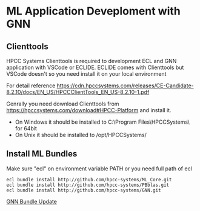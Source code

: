 # ML Application Deveploment with GNN

## Clienttools
HPCC Systems Clienttools is required to development ECL and GNN application with VSCode or ECLIDE.
ECLIDE comes with Clienttools but VSCode doesn't so you need install it on your local environment

For detail reference https://cdn.hpccsystems.com/releases/CE-Candidate-8.2.10/docs/EN_US/HPCCClientTools_EN_US-8.2.10-1.pdf

Genrally you need download Clienttools from https://hpccsystems.com/download#HPCC-Platform and install it.

- On Windows it should be installed to C:\\Program Files\\HPCCSystems\\<version> for 64bit
- On Unix it should be installed to /opt/HPCCSystems/


## Install ML Bundles
Make sure "ecl" on environment variable PATH or you need full path of ecl
```code
ecl bundle install http://github.com/hpcc-systems/ML_Core.git
ecl bundle install http://github.com/hpcc-systems/PBblas.git
ecl bundle install http://github.com/hpcc-systems/GNN.git
```

[GNN Bundle Update](./bundle/README.md)

